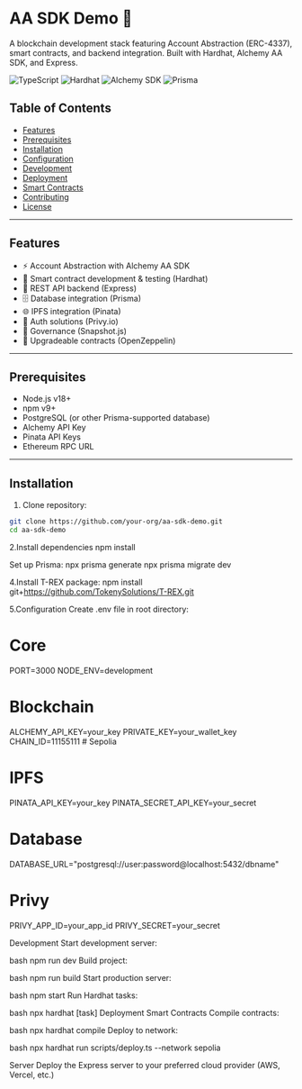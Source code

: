 # AA SDK Demo 🔗

A blockchain development stack featuring Account Abstraction (ERC-4337), smart contracts, and backend integration. Built with Hardhat, Alchemy AA SDK, and Express.

![TypeScript](https://img.shields.io/badge/TypeScript-5.8.3-blue)
![Hardhat](https://img.shields.io/badge/Hardhat-2.22.19-yellow)
![Alchemy SDK](https://img.shields.io/badge/Alchemy_SDK-3.8.0-orange)
![Prisma](https://img.shields.io/badge/Prisma-6.6.0-2D3748)

## Table of Contents
- [Features](#features)
- [Prerequisites](#prerequisites)
- [Installation](#installation)
- [Configuration](#configuration)
- [Development](#development)
- [Deployment](#deployment)
- [Smart Contracts](#smart-contracts)
- [Contributing](#contributing)
- [License](#license)

---

## Features
- ⚡ Account Abstraction with Alchemy AA SDK
- 🔐 Smart contract development & testing (Hardhat)
- 📡 REST API backend (Express)
- 🗄️ Database integration (Prisma)
- 🌐 IPFS integration (Pinata)
- 🔑 Auth solutions (Privy.io)
- 📜 Governance (Snapshot.js)
- 🔄 Upgradeable contracts (OpenZeppelin)

---

## Prerequisites
- Node.js v18+
- npm v9+
- PostgreSQL (or other Prisma-supported database)
- Alchemy API Key
- Pinata API Keys
- Ethereum RPC URL

---

## Installation

1. Clone repository:
```bash
git clone https://github.com/your-org/aa-sdk-demo.git
cd aa-sdk-demo   
```

2.Install dependencies
npm install

Set up Prisma:
npx prisma generate
npx prisma migrate dev

4.Install T-REX package:
npm install git+https://github.com/TokenySolutions/T-REX.git


5.Configuration
Create .env file in root directory:

# Core
PORT=3000
NODE_ENV=development

# Blockchain
ALCHEMY_API_KEY=your_key
PRIVATE_KEY=your_wallet_key
CHAIN_ID=11155111  # Sepolia

# IPFS
PINATA_API_KEY=your_key
PINATA_SECRET_API_KEY=your_secret

# Database
DATABASE_URL="postgresql://user:password@localhost:5432/dbname"

# Privy
PRIVY_APP_ID=your_app_id
PRIVY_SECRET=your_secret



Development
Start development server:

bash
npm run dev
Build project:

bash
npm run build
Start production server:

bash
npm start
Run Hardhat tasks:

bash
npx hardhat [task]
Deployment
Smart Contracts
Compile contracts:

bash
npx hardhat compile
Deploy to network:

bash
npx hardhat run scripts/deploy.ts --network sepolia

Server
Deploy the Express server to your preferred cloud provider (AWS, Vercel, etc.)
